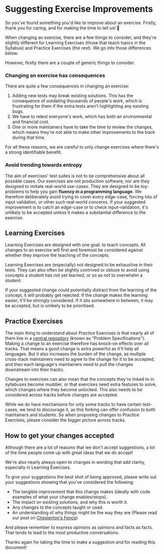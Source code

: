 # Suggesting Exercise Improvements

So you've found something you'd like to improve about an exercise.
Firstly, thank you for caring, and for making the time to tell us! 💙

When changing an exercise, there are a few things to consider, and they're slightly different for Learning Exercises (those that teach topics in the Syllabus) and Practice Exercises (the rest).
We go into those differences below.

However, firstly there are a couple of generic things to consider.

### Changing an exercise has consequences

There are quite a few consequences in changing an exercise:
1. Adding new tests may break existing solutions.
  This has the consequence of outdating thousands of people's work, which is frustrating for them if the extra tests aren't highlighting any existing bugs.
2. We have to retest everyone's work, which has both an environmental and financial cost.
3. One or more maintainers have to take the time to review the changes, which means they're not able to make other improvements to the track during that time.

For all these reasons, we are careful to only change exercises where there's a strong identifiable benefit.

### Avoid trending towards entropy

The aim of exercises' test suites is not to be comprehensive about all possible cases.
Our exercises are not production software, nor are they designed to imitate real-world use-cases.
They are designed to be toy-problems to help you gain **fluency in a programming language**.
We therefore deliberately avoid trying to cover every edge-case, forcing lots of input validation, or other such real-world concerns.
If your suggested improvement is to catch an edge-case or to check input-validation, it's unlikely to be accepted unless it makes a substantial difference to the exercise.

## Learning Exercises

Learning Exercises are designed with one goal: to teach concepts. 
All changes to an exercise will first and foremost be considered against whether they improve the teaching of the concepts.

Learning Exercises are (especially) not designed to be exhaustive in their tests.
They can also often be slightly contrived or obtuse to avoid using concepts a student has not yet learned, or so as not to overwhelm a student.

If your suggested change could potentially distract from the learning of the concept, it will probably get rejected.
If the change makes the learning easier, it'll be strongly considered.
If it sits somewhere in between, it may be accepted, but is unlikely to be prioritised.

## Practice Exercises

The main thing to understand about Practice Exercises is that nearly all of them live in a [central repository](https://github.com/exercism/problem-specifications/) (known as "Problem Specifications").
Making a change to an exercise therefore has knock-on effects over all tracks.
That means a good change is extra powerful as it'll help all languages. 
But it also increases the burden of the change, as multiple cross-track maintainers need to agree to the change for it to be accepted, and then each language's maintainers need to pull the changes downstream into their tracks.

Changes to exercises can also mean that the concepts they're linked to in syllabuses become muddier, or that exercises need extra features to solve, which changes where they become unlocked.
This also needs to be considered across tracks before changes are accepted.

While we do have mechanisms for only some tracks to have certain test-cases, we tend to discourage it, as this forking can offer confusion to both maintainers and students. 
So when proposing changes to Practice Exercises, please consider the bigger picture across tracks.

## How to get your changes accepted

Although there are a lot of reasons that we don't accept suggestions, a lot of the time people come up with great ideas that we do accept!

We're also nearly always open to changes in wording that add clarity, especially in Learning Exercises.

To give your suggestions the best shot of being approved, please write out your suggestions showing that you've considered the following:
- The tangible improvement that this change makes (ideally with code examples of what your change enables/stops).
- The impact on existing solutions, and why this is worth it.
- Any changes to the concepts taught or used.
- An understanding of why things might be the way they are (Please read our post on [Chesterton's Fence](https://exercism.org/docs/community/being-a-good-community-member/chestertons-fence))

And please remember to express opinions as opinions and facts as facts. 
That tends to lead to the most productive conversations.

Thanks again for taking the time to make a suggestion and for reading this document!
